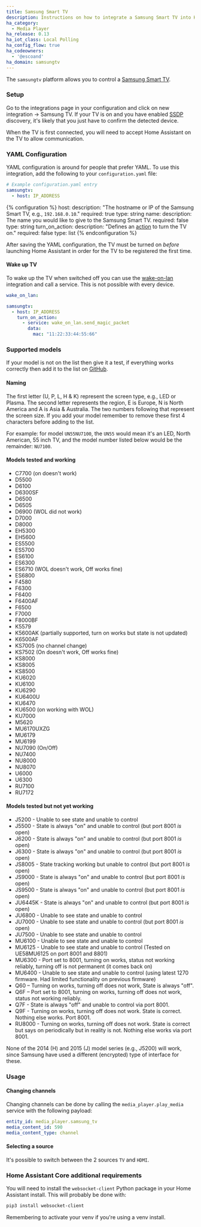 ```yaml
---
title: Samsung Smart TV
description: Instructions on how to integrate a Samsung Smart TV into Home Assistant.
ha_category:
  - Media Player
ha_release: 0.13
ha_iot_class: Local Polling
ha_config_flow: true
ha_codeowners:
  - '@escoand'
ha_domain: samsungtv
---
```


The `samsungtv` platform allows you to control a [Samsung Smart TV](https://www.samsung.com/uk/tvs/all-tvs/).

### Setup

Go to the integrations page in your configuration and click on new integration -> Samsung TV.
If your TV is on and you have enabled [SSDP](/integrations/ssdp) discovery, it's likely that you just have to confirm the detected device.

When the TV is first connected, you will need to accept Home Assistant on the TV to allow communication.

### YAML Configuration

YAML configuration is around for people that prefer YAML.
To use this integration, add the following to your `configuration.yaml` file:

```yaml
# Example configuration.yaml entry
samsungtv:
  - host: IP_ADDRESS
```

{% configuration %}
host:
  description: "The hostname or IP of the Samsung Smart TV, e.g., `192.168.0.10`."
  required: true
  type: string
name:
  description: The name you would like to give to the Samsung Smart TV.
  required: false
  type: string
turn_on_action:
  description: "Defines an [action](/docs/automation/action/) to turn the TV on."
  required: false
  type: list
{% endconfiguration %}

After saving the YAML configuration, the TV must be turned on _before_ launching Home Assistant in order for the TV to be registered the first time.

#### Wake up TV

To wake up the TV when switched off you can use the [wake-on-lan](/integrations/wake_on_lan/) integration and call a service. This is not possible with every device.

```yaml
wake_on_lan:

samsungtv:
  - host: IP_ADDRESS
    turn_on_action:
      - service: wake_on_lan.send_magic_packet
        data:
          mac: "11:22:33:44:55:66"
```

### Supported models

If your model is not on the list then give it a test, if everything works correctly then add it to the list on [GitHub](https://github.com/home-assistant/home-assistant.io/tree/current/source/_integrations/samsungtv.markdown).

#### Naming

The first letter (U, P, L, H & K) represent the screen type, e.g., LED or Plasma. The second letter represents the region, E is Europe, N is North America and A is Asia & Australia. The two numbers following that represent the screen size. If you add your model remember to remove these first 4 characters before adding to the list.

For example: for model `UN55NU7100`, the `UN55` would mean it's an LED, North American, 55 inch TV, and the model number listed below would be the remainder: `NU7100`.

#### Models tested and working

- C7700 (on doesn't work)
- D5500
- D6100
- D6300SF
- D6500
- D6505
- D6900 (WOL did not work)
- D7000
- D8000
- EH5300
- EH5600
- ES5500
- ES5700
- ES6100
- ES6300
- ES6710 (WOL doesn't work, Off works fine)
- ES6800
- F4580
- F6300
- F6400
- F6400AF
- F6500
- F7000
- F8000BF
- K5579
- K5600AK (partially supported, turn on works but state is not updated)
- K6500AF
- KS7005 (no channel change)
- KS7502 (On doesn't work, Off works fine)
- KS8000
- KS8005
- KS8500
- KU6020
- KU6100
- KU6290
- KU6400U
- KU6470
- KU6500 (on working with WOL)
- KU7000
- M5620
- MU6170UXZG
- MU6179
- MU6199
- NU7090 (On/Off)
- NU7400
- NU8000
- NU8070
- U6000
- U6300
- RU7100
- RU7172

#### Models tested but not yet working

- J5200 - Unable to see state and unable to control
- J5500 - State is always "on" and unable to control (but port 8001 *is* open)
- J6200 - State is always "on" and unable to control (but port 8001 *is* open)
- J6300 - State is always "on" and unable to control (but port 8001 *is* open)
- JS8005 - State tracking working but unable to control (but port 8001 *is* open)
- JS9000 - State is always "on" and unable to control (but port 8001 *is* open)
- JS9500 - State is always "on" and unable to control (but port 8001 *is* open)
- JU6445K - State is always "on" and unable to control (but port 8001 *is* open)
- JU6800 - Unable to see state and unable to control
- JU7000 - Unable to see state and unable to control (but port 8001 *is* open)
- JU7500 - Unable to see state and unable to control
- MU6100 - Unable to see state and unable to control
- MU6125 - Unable to see state and unable to control (Tested on UE58MU6125 on port 8001 and 8801)
- MU6300 - Port set to 8001, turning on works, status not working reliably, turning off is not permanent (it comes back on)
- MU6400 - Unable to see state and unable to control (using latest 1270 firmware. Had limited functionality on previous firmware)
- Q60 – Turning on works, turning off does not work, State is always "off".
- Q6F – Port set to 8001, turning on works, turning off does not work, status not working reliably.
- Q7F - State is always "off" and unable to control via port 8001.
- Q9F - Turning on works, turning off does not work. State is correct. Nothing else works. Port 8001.
- RU8000 - Turning on works, turning off does not work. State is correct but says on periodically but in reality is not. Nothing else works via port 8001.

None of the 2014 (H) and 2015 (J) model series (e.g., J5200) will work, since Samsung have used a different (encrypted) type of interface for these.

### Usage

#### Changing channels

Changing channels can be done by calling the `media_player.play_media` service
with the following payload:

```yaml
entity_id: media_player.samsung_tv
media_content_id: 590
media_content_type: channel
```

#### Selecting a source

It's possible to switch between the 2 sources `TV` and `HDMI`.

### Home Assistant Core additional requirements

You will need to install the `websocket-client` Python package in your Home Assistant install. This will probably be done with:

```bash
pip3 install websocket-client
```

Remembering to activate your venv if you're using a venv install.
